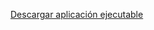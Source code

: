 [Descargar aplicación ejecutable](https://drive.google.com/drive/folders/1SgfbhkF_sFz0UnOtC0kG-jjUzYePBPZi?usp=sharing)
